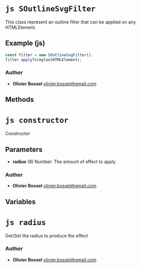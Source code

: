 


<!-- @namespace    sugar.js.filter -->
<!-- @name    SOutlineSvgFilter -->

# ```js SOutlineSvgFilter ```


This class represent an outline filter that can be applied on any HTMLElement.



## Example (js)

```js
const filter = new SOutlineSvgFilter();
filter.applyTo(myCoolHTMLElement);
```


### Author
- **Olivier Bossel** <a href="mailto:olivier.bossel@gmail.com">olivier.bossel@gmail.com</a> 


## Methods



<!-- @name    constructor -->

# ```js constructor ```


Constructor

## Parameters

- **radius** (8) Number: The amount of effect to apply




### Author
- **Olivier Bossel** <a href="mailto:olivier.bossel@gmail.com">olivier.bossel@gmail.com</a> 


## Variables



<!-- @name    radius -->

# ```js radius ```


Get/Set the radius to produce the effect



### Author
- **Olivier Bossel** <a href="mailto:olivier.bossel@gmail.com">olivier.bossel@gmail.com</a> 

